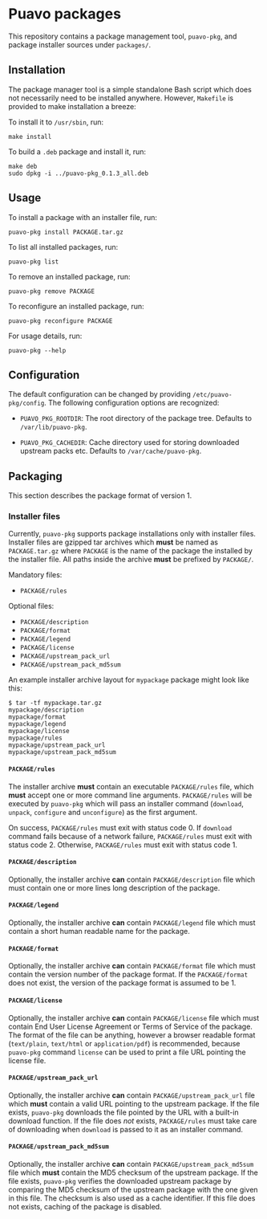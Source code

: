 # Puavo packages

This repository contains a package management tool, ``puavo-pkg``, and
package installer sources under ``packages/``.



## Installation

The package manager tool is a simple standalone Bash script which does
not necessarily need to be installed anywhere. However, ``Makefile`` is
provided to make installation a breeze:

To install it to ``/usr/sbin``, run:

    make install

To build a ``.deb`` package and install it, run:

    make deb
    sudo dpkg -i ../puavo-pkg_0.1.3_all.deb

## Usage

To install a package with an installer file, run:

    puavo-pkg install PACKAGE.tar.gz

To list all installed packages, run:

    puavo-pkg list

To remove an installed package, run:

    puavo-pkg remove PACKAGE

To reconfigure an installed package, run:

    puavo-pkg reconfigure PACKAGE

For usage details, run:

    puavo-pkg --help


## Configuration

The default configuration can be changed by providing
`/etc/puavo-pkg/config`. The following configuration options are recognized:

- ``PUAVO_PKG_ROOTDIR``: The root directory of the package
  tree. Defaults to ``/var/lib/puavo-pkg``.


- ``PUAVO_PKG_CACHEDIR``: Cache directory used for storing downloaded
  upstream packs etc. Defaults to ``/var/cache/puavo-pkg``.


## Packaging

This section describes the package format of version 1.

### Installer files

Currently, ``puavo-pkg`` supports package installations only with
installer files. Installer files are gzipped tar archives which **must** be
named as ``PACKAGE.tar.gz`` where ``PACKAGE`` is the name of the package
the installed by the installer file. All paths inside the archive **must**
be prefixed by ``PACKAGE/``.

Mandatory files:

- ``PACKAGE/rules``

Optional files:

- ``PACKAGE/description``
- ``PACKAGE/format``
- ``PACKAGE/legend``
- ``PACKAGE/license``
- ``PACKAGE/upstream_pack_url``
- ``PACKAGE/upstream_pack_md5sum``

An example installer archive layout for ``mypackage`` package might look
like this:

    $ tar -tf mypackage.tar.gz
    mypackage/description
    mypackage/format
    mypackage/legend
    mypackage/license
    mypackage/rules
    mypackage/upstream_pack_url
    mypackage/upstream_pack_md5sum


#### ``PACKAGE/rules``

The installer archive **must** contain an executable ``PACKAGE/rules``
file, which **must** accept one or more command line
arguments. ``PACKAGE/rules`` will be executed by ``puavo-pkg`` which
will pass an installer command (``download``, ``unpack``, ``configure``
and ``unconfigure``) as the first argument.

On success, ``PACKAGE/rules`` must exit with status code 0. If
``download`` command fails because of a network failure,
``PACKAGE/rules`` must exit with status code 2. Otherwise,
``PACKAGE/rules`` must exit with status code 1.

#### ``PACKAGE/description``

Optionally, the installer archive **can** contain
``PACKAGE/description`` file which must contain one or more lines long
description of the package.


#### ``PACKAGE/legend``

Optionally, the installer archive **can** contain ``PACKAGE/legend``
file which must contain a short human readable name for the package.


#### ``PACKAGE/format``

Optionally, the installer archive **can** contain ``PACKAGE/format``
file which must contain the version number of the package format. If the
``PACKAGE/format`` does not exist, the version of the package format is
assumed to be 1.


#### ``PACKAGE/license``

Optionally, the installer archive **can** contain ``PACKAGE/license``
file which must contain End User License Agreement or Terms of Service
of the package. The format of the file can be anything, however a
browser readable format (``text/plain``, ``text/html`` or
``application/pdf``) is recommended, because ``puavo-pkg`` command
``license`` can be used to print a file URL pointing the license file.


#### ``PACKAGE/upstream_pack_url``

Optionally, the installer archive **can** contain
``PACKAGE/upstream_pack_url`` file which **must** contain a valid URL
pointing to the upstream package. If the file exists, ``puavo-pkg``
downloads the file pointed by the URL with a built-in download
function. If the file does *not* exists, ``PACKAGE/rules`` must take
care of downloading when ``download`` is passed to it as an installer
command.


#### ``PACKAGE/upstream_pack_md5sum``

Optionally, the installer archive **can** contain
``PACKAGE/upstream_pack_md5sum`` file which **must** contain the MD5
checksum of the upstream package. If the file exists, ``puavo-pkg``
verifies the downloaded upstream package by comparing the MD5 checksum
of the upstream package with the one given in this file. The checksum is
also used as a cache identifier. If this file does not exists, caching
of the package is disabled.

